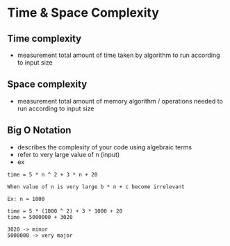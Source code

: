 # Time & Space Complexity

## Time complexity

- measurement total amount of time taken by algorithm to run according to input size

## Space complexity

- measurement total amount of memory algorithm / operations needed to run according to input size

## Big O Notation

- describes the complexity of your code using algebraic terms
- refer to very large value of n (input)
- ex

```
time = 5 * n ^ 2 + 3 * n + 20

When value of n is very large b * n + c become irrelevant

Ex: n = 1000

time = 5 * (1000 ^ 2) + 3 * 1000 + 20
time = 5000000 + 3020

3020 -> minor
5000000 -> very major
```
